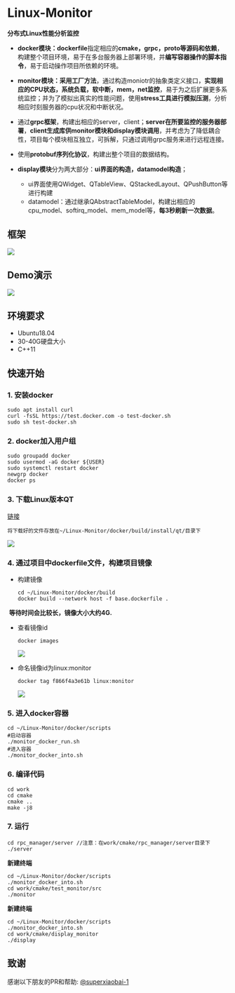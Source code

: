 # Linux-Monitor

**分布式Linux性能分析监控**

* **docker模块：dockerfile**指定相应的**cmake，grpc，proto等源码和依赖**，构建整个项目环境，易于在多台服务器上部署环境，并**编写容器操作的脚本指令**，易于启动操作项目所依赖的环境。

* **monitor模块：**采用**工厂方法**，通过构造moniotr的抽象类定义接口，**实现相应的CPU状态，系统负载，软中断，mem，net监控**，易于为之后扩展更多系统监控；并为了模拟出真实的性能问题，使用**stress工具进行模拟压测**，分析相应时刻服务器的cpu状况和中断状况。

* 通过**grpc框架**，构建出相应的server，client；**server在所要监控的服务器部署**，**client生成库供monitor模块和display模块调用**，并考虑为了降低耦合性，项目每个模块相互独立，可拆解，只通过调用grpc服务来进行远程连接。

* 使用**protobuf序列化协议**，构建出整个项目的数据结构。

* **display模块**分为两大部分：**ui界面的构造，datamodel构造**；
  * ui界面使用QWidget、QTableView、QStackedLayout、QPushButton等进行构建
  * datamodel：通过继承QAbstractTableModel，构建出相应的cpu_model、softirq_model、mem_model等，**每3秒刷新一次数据**。

## 框架

![](https://cdn.jsdelivr.net/gh/clannadbing/Image-Hosting@main/20240131/1.png)

## Demo演示

![](https://cdn.jsdelivr.net/gh/clannadbing/Image-Hosting@main/20240131/2.gif)

## 环境要求

* Ubuntu18.04
* 30-40G硬盘大小
* C++11

## 快速开始

### 1. 安装docker

```
sudo apt install curl
curl -fsSL https://test.docker.com -o test-docker.sh
sudo sh test-docker.sh
```

### 2. docker加入用户组

```
sudo groupadd docker
sudo usermod -aG docker ${USER}
sudo systemctl restart docker
newgrp docker
docker ps
```

### 3. 下载Linux版本QT

[链接](https://download.qt.io/archive/qt/5.12/5.12.9/qt-opensource-linux-x64-5.12.9.run)

```
将下载好的文件存放在~/Linux-Monitor/docker/build/install/qt/目录下
```

![](https://cdn.jsdelivr.net/gh/clannadbing/Image-Hosting@main/20240131/3.png) 

### 4.  通过项目中dockerfile文件，构建项目镜像

* 构建镜像

  ```
  cd ~/Linux-Monitor/docker/build
  docker build --network host -f base.dockerfile .
  ```

​        **等待时间会比较长，镜像大小大约4G.**

* 查看镜像id

  ```
  docker images
  ```
  
  ![](https://cdn.jsdelivr.net/gh/clannadbing/Image-Hosting@main/20240131/4.png) 

* 命名镜像id为linux:monitor

  ```
  docker tag f866f4a3e61b linux:monitor
  ```

  ![](https://cdn.jsdelivr.net/gh/clannadbing/Image-Hosting@main/20240131/5.png) 

### 5.  进入docker容器

```
cd ~/Linux-Monitor/docker/scripts
#启动容器
./monitor_docker_run.sh 
#进入容器
./monitor_docker_into.sh
```

### 6. 编译代码

```
cd work
cd cmake
cmake ..
make -j8
```

### 7. 运行

```
cd rpc_manager/server //注意：在work/cmake/rpc_manager/server目录下
./server
```

**新建终端**

```
cd ~/Linux-Monitor/docker/scripts
./monitor_docker_into.sh
cd work/cmake/test_monitor/src
./monitor
```

**新建终端**

```
cd ~/Linux-Monitor/docker/scripts
./monitor_docker_into.sh
cd work/cmake/display_monitor
./display
```

## 致谢

感谢以下朋友的PR和帮助: [@superxiaobai-1](https://github.com/superxiaobai-1)
